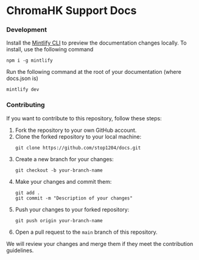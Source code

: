 # ChromaHK Support Docs

### Development

Install the [Mintlify CLI](https://www.npmjs.com/package/mintlify) to preview the documentation changes locally. To install, use the following command

```
npm i -g mintlify
```

Run the following command at the root of your documentation (where docs.json is)

```
mintlify dev
```

### Contributing

If you want to contribute to this repository, follow these steps:

1. Fork the repository to your own GitHub account.
2. Clone the forked repository to your local machine:
   ```
   git clone https://github.com/stop1204/docs.git
   ```
3. Create a new branch for your changes:
   ```
   git checkout -b your-branch-name
   ```
4. Make your changes and commit them:
   ```
   git add .
   git commit -m "Description of your changes"
   ```
5. Push your changes to your forked repository:
   ```
   git push origin your-branch-name
   ```
6. Open a pull request to the `main` branch of this repository.

We will review your changes and merge them if they meet the contribution guidelines.